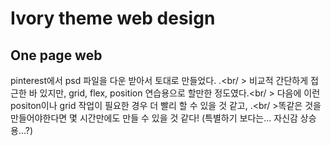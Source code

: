# Ivory theme web design

## One page web

pinterest에서 psd 파일을 다운 받아서 토대로 만들었다. .<br/ >
비교적 간단하게 접근한 바 있지만, grid, flex, position 연습용으로 할만한 정도였다.<br/ >
다음에 이런 positon이나 grid 작업이 필요한 경우 더 빨리 할 수 있을 것 같고, .<br/ >똑같은 것을 만들어야한다면 몇 시간만에도 만들 수 있을 것 같다! (특별하기 보다는... 자신감 상승용...?)
